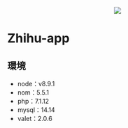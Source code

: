 <p align="center"><img src="https://laravel.com/assets/img/components/logo-laravel.svg"></p>

# Zhihu-app

## 環境

- node：v8.9.1
- nom：5.5.1
- php：7.1.12
- mysql：14.14
- valet：2.0.6

